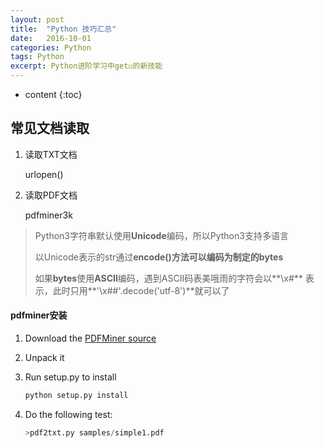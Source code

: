 ```yaml
---
layout: post
title:  "Python 技巧汇总"
date:   2016-10-01 
categories: Python
tags: Python
excerpt: Python进阶学习中get☑️的新技能
---
```

* content
{:toc}


## 常见文档读取

1. 读取TXT文档

   urlopen()

2. 读取PDF文档

   pdfminer3k

> Python3字符串默认使用**Unicode**编码，所以Python3支持多语言
>
> 以Unicode表示的str通过**encode()**方法可以编码为制定的**bytes**
>
> 如果**bytes**使用**ASCII**编码，遇到ASCII码表美哦雨的字符会以**\x#** 表示，此时只用**'\x##'.decode('utf-8')**就可以了



#### pdfminer安装

1. Download the [PDFMiner source](https://github.com/euske/pdfminer/) 

2. Unpack it 

3. Run setup.py to install 

   ```python
   python setup.py install
   ```

4. Do the following test:

   ```python
   >pdf2txt.py samples/simple1.pdf
   ```

   ​

